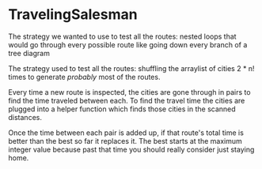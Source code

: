 # TravelingSalesman

The strategy we wanted to use to test all the routes:
nested loops that would go through every possible route
like going down every branch of a tree diagram

The strategy used to test all the routes:
shuffling the arraylist of cities 2 * n! times to generate
*probably* most of the routes.

Every time a new route is inspected, the cities are gone through in pairs to find the time traveled between each. To find the travel time
the cities are plugged into a helper function which finds those cities
in the scanned distances.

Once the time between each pair is added up, if that route's total time
is better than the best so far it replaces it. The best starts at the
maximum integer value because past that time you should really consider just staying home.
